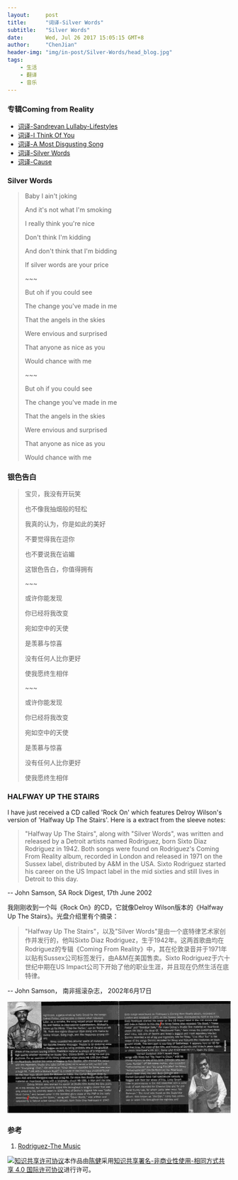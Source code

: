 ```yaml
---
layout:     post
title:      "词译-Silver Words"
subtitle:   "Silver Words"
date:       Wed, Jul 26 2017 15:05:15 GMT+8
author:     "ChenJian"
header-img: "img/in-post/Silver-Words/head_blog.jpg"
tags:
    - 生活
    - 翻译
    - 音乐
---
```


### 专辑Coming from Reality

- [词译-Sandrevan Lullaby-Lifestyles](https://o-my-chenjian.com/2017/05/08/Sandrevan-Lullaby/)
- [词译-I Think Of You](https://o-my-chenjian.com/2016/09/14/I-Think-Of-You/)
- [词译-A Most Disgusting Song](https://o-my-chenjian.com/2016/09/01/A-Most-Disgusting-Song/)
- [词译-Silver Words](https://o-my-chenjian.com/2017/07/26/Silver-Words/)
- [词译-Cause](https://o-my-chenjian.com/2017/08/03/Cause/)


### Silver Words

> Baby I ain't joking
> 
> And it's not what I'm smoking
> 
> I really think you're nice
>
> Don't think I'm kidding
> 
> And don't think that I'm bidding
> 
> If silver words are your price
>
> \~~~
> 
> But oh if you could see
> 
> The change you've made in me
>
> That the angels in the skies
> 
> Were envious and surprised
> 
> That anyone as nice as you
> 
> Would chance with me
>
> \~~~
> 
> But oh if you could see
> 
> The change you've made in me
> 
> That the angels in the skies
> 
> Were envious and surprised
> 
> That anyone as nice as you
> 
> Would chance with me

### 银色告白

> 宝贝，我没有开玩笑
> 
> 也不像我抽烟般的轻松
> 
> 我真的认为，你是如此的美好
> 
> 不要觉得我在逗你
> 
> 也不要说我在谄媚
> 
> 这银色告白，你值得拥有
> 
> \~~~
> 
> 或许你能发现
> 
> 你已经将我改变
> 
> 宛如空中的天使
> 
> 是羡慕与惊喜
> 
> 没有任何人比你更好
> 
> 使我愿终生相伴
> 
> \~~~
> 
> 或许你能发现
> 
> 你已经将我改变
> 
> 宛如空中的天使
> 
> 是羡慕与惊喜
> 
> 没有任何人比你更好
> 
> 使我愿终生相伴


### HALFWAY UP THE STAIRS

I have just received a CD called 'Rock On' which features Delroy Wilson's version of 'Halfway Up The Stairs'. Here is a extract from the sleeve notes:

> "Halfway Up The Stairs", along with "Silver Words", was written and released by a Detroit artists named Rodriguez, born Sixto Diaz Rodriguez in 1942. Both songs were found on Rodriguez's Coming From Reality album, recorded in London and released in 1971 on the Sussex label, distributed by A&M in the USA. Sixto Rodriguez started his career on the US Impact label in the mid sixties and still lives in Detroit to this day.

-- John Samson, SA Rock Digest, 17th June 2002

我刚刚收到一个叫《Rock On》的CD，它就像Delroy Wilson版本的《Halfway Up The Stairs》。光盘介绍里有个摘录：

> "Halfway Up The Stairs"，以及"Silver Words"是由一个底特律艺术家创作并发行的，他叫Sixto Diaz Rodriguez，生于1942年。这两首歌曲均在Rodriguez的专辑《Coming From Reality》中，其在伦敦录音并于1971年以贴有Sussex公司标签发行，由A&M在美国售卖。Sixto Rodriguez于六十世纪中期在US Impact公司下开始了他的职业生涯，并且现在仍然生活在底特律。

-- John Samson， 南非摇滚杂志， 2002年6月17日

![silverwords](/img/in-post/Silver-Words/rock_on_rod.jpg)

### 参考

1. [Rodriguez-The Music](http://sugarman.org/rod_cover_silver_words.html)


<a rel="license" href="http://creativecommons.org/licenses/by-nc-sa/4.0/"><img alt="知识共享许可协议" style="border-width:0" src="https://i.creativecommons.org/l/by-nc-sa/4.0/88x31.png" /></a>本作品由<a xmlns:cc="http://creativecommons.org/ns#" href="https://o-my-chenjian.com/2017/07/26/Silver-Words/" property="cc:attributionName" rel="cc:attributionURL">陈健</a>采用<a rel="license" href="http://creativecommons.org/licenses/by-nc-sa/4.0/">知识共享署名-非商业性使用-相同方式共享 4.0 国际许可协议</a>进行许可。
